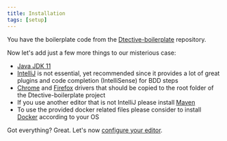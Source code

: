 ```yaml
---
title: Installation
tags: [setup]
---
```

 You have the boilerplate code from the [Dtective-boilerplate](https://github.com/Catena-Media/Dtective-boilerplate) repository.

 Now let's add just a few more things to our misterious case:


* [Java JDK 11](https://www.oracle.com/technetwork/java/javase/downloads/jdk11-downloads-5066655.html)
* [IntelliJ](https://www.jetbrains.com/idea/download/#section=mac) is not essential, yet recommended since
 it provides a lot of great plugins and code completion (IntelliSense) for BDD steps
* [Chrome](http://chromedriver.chromium.org/downloads) and [Firefox](https://github.com/mozilla/geckodriver/releases) drivers that should be copied to the root folder of the Dtective-boilerplate project
* If you use another editor that is not IntelliJ please install [Maven](https://maven.apache.org/install.html)
* To use the provided docker related files please consider to install [Docker](https://docs.docker.com/install/linux/docker-ce/ubuntu/#install-docker-ce) according to your OS

Got everything? Great. Let's now [configure your editor]().

